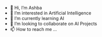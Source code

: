- 👋 Hi, I’m Ashba
- 👀 I’m interested in Artificial Intelligence
- 🌱 I’m currently learning AI
- 💞️ I’m looking to collaborate on AI Projects
- 📫 How to reach me ...

<!---
Ashba27/Ashba27 is a ✨ special ✨ repository because its `README.md` (this file) appears on your GitHub profile.
You can click the Preview link to take a look at your changes.
--->
